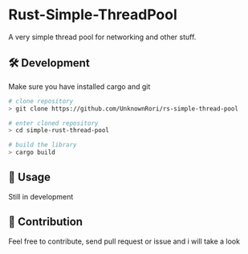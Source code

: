 # Rust-Simple-ThreadPool

A very simple thread pool for networking and other stuff.

## 🛠️ Development

Make sure you have installed cargo and git

```bash
# clone repository
> git clone https://github.com/UnknownRori/rs-simple-thread-pool

# enter cloned repository
> cd simple-rust-thread-pool

# build the library
> cargo build
```

## 🚀 Usage

Still in development

## 🌟 Contribution

Feel free to contribute, send pull request or issue and i will take a look
